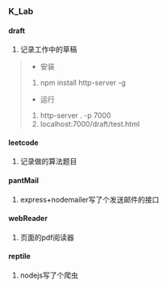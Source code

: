 ### K_Lab


#### draft
1. 记录工作中的草稿
> - 安装 
> 1. npm install http-server -g
> 
> - 运行
> 1. http-server . -p 7000
> 2. localhost:7000/draft/test.html 
#### leetcode
1. 记录做的算法题目
#### pantMail
1. express+nodemailer写了个发送邮件的接口
#### webReader
1. 页面的pdf阅读器

#### reptile
1. nodejs写了个爬虫


